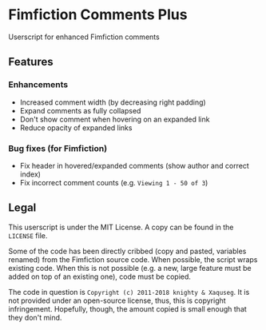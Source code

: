 # Fimfiction Comments Plus
Userscript for enhanced Fimfiction comments

## Features

### Enhancements
* Increased comment width (by decreasing right padding)
* Expand comments as fully collapsed
* Don't show comment when hovering on an expanded link
* Reduce opacity of expanded links

### Bug fixes (for Fimfiction)
* Fix header in hovered/expanded comments (show author and correct index)
* Fix incorrect comment counts (e.g. `Viewing 1 - 50 of 3`)

## Legal

This userscript is under the MIT License. A copy can be found in the `LICENSE` file.

Some of the code has been directly cribbed (copy and pasted, variables renamed) from the Fimfiction source code. When possible, the script wraps existing code. When this is not possible (e.g. a new, large feature must be added on top of an existing one), code must be copied.

The code in question is `Copyright (c) 2011-2018 knighty & Xaquseg`. It is not provided under an open-source license, thus, this is copyright infringement. Hopefully, though, the amount copied is small enough that they don't mind.
